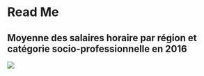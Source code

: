 # Read Me

## Moyenne des salaires horaire par région et catégorie socio-professionnelle en 2016

![](https://cdn.discordapp.com/attachments/695017500059893942/695018589157064714/diagram-20200401.png)
